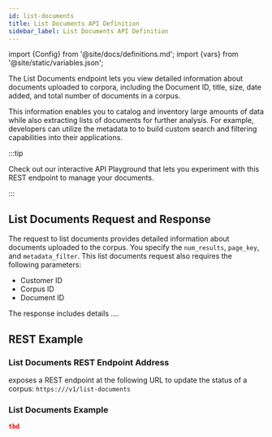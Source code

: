 ```yaml
---
id: list-documents
title: List Documents API Definition
sidebar_label: List Documents API Definition
---
```


import {Config} from '@site/docs/definitions.md';
import {vars} from '@site/static/variables.json';

The List Documents endpoint lets you view detailed information about documents 
uploaded to corpora, including the Document ID, title, size, date added, and 
total number of documents in a corpus.

This information enables you to catalog and inventory large amounts of data 
while also extracting lists of documents for further analysis. For example, 
developers can utilize the metadata to to build custom search and filtering 
capabilities into their applications.

:::tip

Check out our interactive API Playground that lets you experiment with this 
REST endpoint to manage your documents.

:::

## List Documents Request and Response

The request to list documents provides detailed information about documents 
uploaded to the corpus. You specify the `num_results`, `page_key`, and `metadata_filter`. 
This list documents request also requires the 
following parameters:
* Customer ID
* Corpus ID
* Document ID

The response includes details ....


## REST Example

### List Documents REST Endpoint Address

<Config v="names.product"/> exposes a REST endpoint at the following URL
to update the status of a corpus:
<code>https://<Config v="domains.rest.admin"/>/v1/list-documents</code>

### List Documents Example

```json
tbd
```